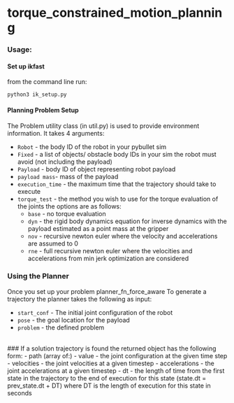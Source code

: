 # torque_constrained_motion_planning


### Usage:
#### Set up ikfast
from the command line run:
```
python3 ik_setup.py
```

#### Planning Problem Setup
The Problem utility class (in util.py) is used to provide environment information. It takes 4 arguments:
- `Robot` - the body ID of the robot in your pybullet sim
- `Fixed` - a list of objects/ obstacle body IDs in your sim the robot must avoid (not including the payload)
- `Payload` - body ID of object representing robot payload
- `payload mass`- mass of the payload 
- `execution_time` - the maximum time that the trajectory should take to execute
- `torque_test` - the method you wish to use for the torque evaluation of the joints the options are as follows:
    - `base` - no torque evaluation
    - `dyn` - the rigid body dynamics equation for inverse dynamics with the payload estimated as a point mass at the gripper
    - `nov` - recursive newton euler where the velocity and accelerations are assumed to 0
    - `rne` - full recursive newton euler where the velocities and accelerations from min jerk optimization are considered

### Using the Planner
Once you set up your problem planner_fn_force_aware To generate a trajectory the planner takes the following as input:
- `start_conf` - The initial joint configuration of the robot
- `pose` - the goal location for the payload
- `problem` - the defined problem
</br>
### If a solution trajectory is found the returned object has the following form:
- path (array of:)
    - value - the joint configuration at the given time step
    - velocities - the joint velocities at a given timestep
    - accelerations - the joint accelerations at a given timestep
    - dt - the length of time from the first state in the trajectory to the end of execution for this state (state.dt = prev_state.dt + DT)
        where DT is the length of execution for this state in seconds
